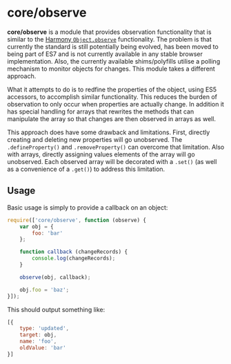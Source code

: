 # core/observe

**core/observe** is a module that provides observation functionality that is similar to the
[Harmony `Object.observe`](harmony) functionality.  The problem is that currently the standard is still potentially
being evolved, has been moved to being part of ES7 and is not currently available in any stable browser implementation.
Also, the currently available shims/polyfills utilise a polling mechanism to monitor objects for changes.  This module
takes a different approach.

What it attempts to do is to redfine the properties of the object, using ES5 accessors, to accomplish similar
functionality.  This reduces the burden of observation to only occur when properties are actually change.  In addition
it has special handling for arrays that rewrites the methods that can manipulate the array so that changes are then
observed in arrays as well.

This approach does have some drawback and limitations.  First, directly creating and deleting new properties will go
unobserved.  The `.defineProperty()` and `.removeProperty()` can overcome that limitation.  Also with arrays, directly
assigning values elements of the array will go unobserved.  Each observed array will be decorated with a `.set()` (as
well as a convenience of a `.get()`) to address this limitation.

## Usage

Basic usage is simply to provide a callback on an object:

```js
require(['core/observe', function (observe) {
	var obj = {
		foo: 'bar'
	};

	function callback (changeRecords) {
		console.log(changeRecords);
	}

	observe(obj, callback);

	obj.foo = 'baz';
}]);
```

This should output something like:

```js
[{
	type: 'updated',
	target: obj,
	name: 'foo',
	oldValue: 'bar'
}]
```
